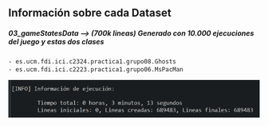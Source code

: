 ## Información sobre cada Dataset

##### 03_gameStatesData --> (700k lineas) Generado con 10.000 ejecuciones del juego y estas dos clases
	- es.ucm.fdi.ici.c2324.practica1.grupo08.Ghosts
	- es.ucm.fdi.ici.c2223.practica1.grupo06.MsPacMan
	

	
![Resultado](03_gameStatesData.png)
